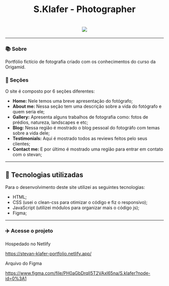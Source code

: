 <h1 align="center">S.Klafer - Photographer</h1>
<h1 align="center"><img src="./imgs/stevan-klafer.png"></h1>

<hr>

### 📚 Sobre

Portfólio fictício de fotografia criado com os conhecimentos do curso da Origamid.

### 📰 Seções
O site é composto por 6 seções diferentes:

- **Home:** Nele temos uma breve apresentação do fotógrafo;
- **About me:** Nessa seção tem uma descrição sobre a vida do fotógrafo e quem seria ele;
- **Gallery:** Apresenta alguns trabalhos de fotografia como: fotos de prédios, natureza, landscapes e etc;
- **Blog:** Nessa região é mostrado o blog pessoal do fotográfo com temas sobre a vida dele;
- **Testimonials:** Aqui é mostrado todos as reviews feitos pelo seus clientes;
- **Contact me:** E por último é mostrado uma região para entrar em contato com o stevan;

---

## 💼 Tecnologias utilizadas
Para o desenvolvimento deste site utilizei as seguintes tecnologias:

- HTML;
- CSS (usei o clean-css para otimizar o código e fiz o responsivo);
- JavaScript (utilizei módulos para organizar mais o código js);
- Figma;

---

### :airplane: Acesse o projeto

Hospedado no Netlify

https://stevan-klafer-portfolio.netlify.app/

Arquivo do Figma

https://www.figma.com/file/PH0aGbDrqll5T2VAxl65na/S.klafer?node-id=0%3A1
